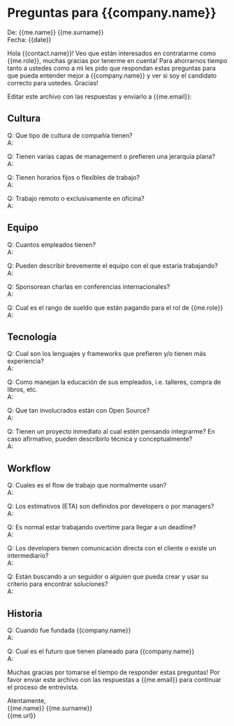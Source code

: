 # Preguntas para {{company.name}}

De: {{me.name}} {{me.surname}}  
Fecha: {{date}}

Hola {{contact.name}}! Veo que están interesados en contratarme como {{me.role}}, muchas gracias por tenerme en cuenta! Para ahorrarnos tiempo tanto a ustedes como a mi les pido que respondan estas preguntas para que pueda entender mejor a {{company.name}} y ver si soy el candidato correcto para ustedes. Gracias!

Editar este archivo con las respuestas y enviarlo a {{me.email}}:


## Cultura

Q: Que tipo de cultura de compañía tienen?  
A: 

Q: Tienen varias capas de management o prefieren una jerarquía plana?  
A: 

Q: Tienen horarios fijos o flexibles de trabajo?  
A: 

Q: Trabajo remoto o exclusivamente en oficina?  
A: 


## Equipo

Q: Cuantos empleados tienen?  
A: 

Q: Pueden describir brevemente el equipo con el que estaría trabajando?  
A: 

Q: Sponsorean charlas en conferencias internacionales?  
A: 

Q: Cual es el rango de sueldo que están pagando para el rol de {{me.role}}  
A: 


## Tecnología

Q: Cual son los lenguajes y frameworks que prefieren y/o tienen más experiencia?  
A: 

Q: Como manejan la educación de sus empleados, i.e. talleres, compra de libros, etc.  
A: 

Q: Que tan involucrados están con Open Source?  
A: 

Q: Tienen un proyecto inmediato al cual estén pensando integrarme? En caso afirmativo, pueden describirlo técnica y conceptualmente?  
A: 


## Workflow

Q: Cuales es el flow de trabajo que normalmente usan?  
A: 

Q: Los estimativos (ETA) son definidos por developers o por managers?  
A: 

Q: Es normal estar trabajando overtime para llegar a un deadline?  
A: 

Q: Los developers tienen comunicación directa con el cliente o existe un intermediario?  
A: 

Q: Están buscando a un seguidor o alguien que pueda crear y usar su criterio para encontrar soluciones?  
A: 


## Historia

Q: Cuando fue fundada {{company.name}}  
A: 

Q: Cual es el futuro que tienen planeado para {{company.name}}  
A: 




Muchas gracias por tomarse el tiempo de responder estas preguntas! Por favor enviar este archivo con las respuestas a {{me.email}} para continuar el proceso de entrevista.


Atentamente,  
{{me.name}} {{me.surname}}  
{{me.url}}

